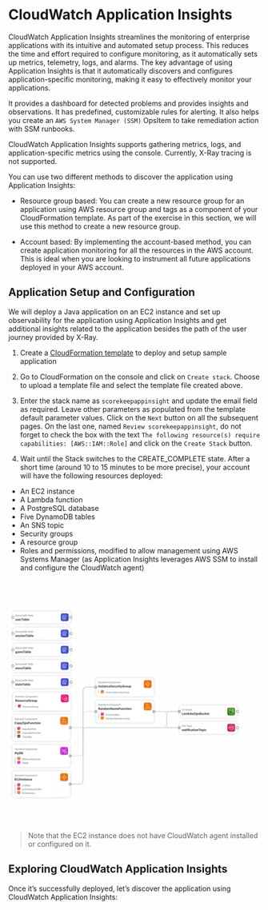 # CloudWatch Application Insights

CloudWatch Application Insights streamlines the monitoring of enterprise applications with its intuitive and automated setup process. This reduces the time and effort required to configure monitoring, as it automatically sets up metrics, telemetry, logs, and alarms. The key advantage of using Application Insights is that it automatically discovers and configures application-specific monitoring, making it easy to effectively monitor your applications.

It provides a dashboard for detected problems and provides insights and observations. It has predefined, customizable rules for alerting. It also helps you create an `AWS System Manager (SSM)` OpsItem to take remediation action with SSM runbooks.

CloudWatch Application Insights supports gathering metrics, logs, and application-specific metrics using the console. Currently, X-Ray tracing is not supported.

You can use two different methods to discover the application using Application Insights:

- Resource group based: You can create a new resource group for an application using AWS resource group and tags as a component of your CloudFormation template. As part of the exercise in this section, we will use this method to create a new resource group.

- Account based: By implementing the account-based method, you can create application monitoring for all the resources in the AWS account. This is ideal when you are looking to instrument all future applications deployed in your AWS account.

## Application Setup and Configuration

We will deploy a Java application on an EC2 instance and set up observability for the application using Application Insights and get additional insights related to the application besides the path of the user journey provided by X-Ray.

1. Create a [CloudFormation template](/basic-ec2-template_rg_no-monitoring.yml) to deploy and setup sample application

2. Go to CloudFormation on the console and click on `Create stack`. Choose to upload a template file and select the template file created above. 

3. Enter the stack name as `scorekeepappinsight` and update the email field as required. Leave other parameters as populated from the template default parameter values. Click on the `Next` button on all the subsequent pages. On the last one, named `Review scorekeepappinsight`, do not forget to check the box with the text `The following resource(s) require capabilities: [AWS::IAM::Role]` and click on the `Create Stack` button.

4. Wait until the Stack switches to the CREATE_COMPLETE state. After a short time (around 10 to 15 minutes to be more precise), your account will have the following resources deployed:

- An EC2 instance
- A Lambda function
- A PostgreSQL database
- Five DynamoDB tables
- An SNS topic
- Security groups 
- A resource group
- Roles and permissions, modified to allow management using AWS Systems Manager (as Application Insights leverages AWS SSM to install and configure the CloudWatch agent)

![resources](/imgs/application-composer-2024-08-08T145512.650Zh56-basic-ec2-template_rg_nomonitoring.yml.png)

> Note that the EC2 instance does not have CloudWatch agent installed or configured on it.

## Exploring CloudWatch Application Insights

Once it’s successfully deployed, let’s discover the application using CloudWatch Application Insights:

